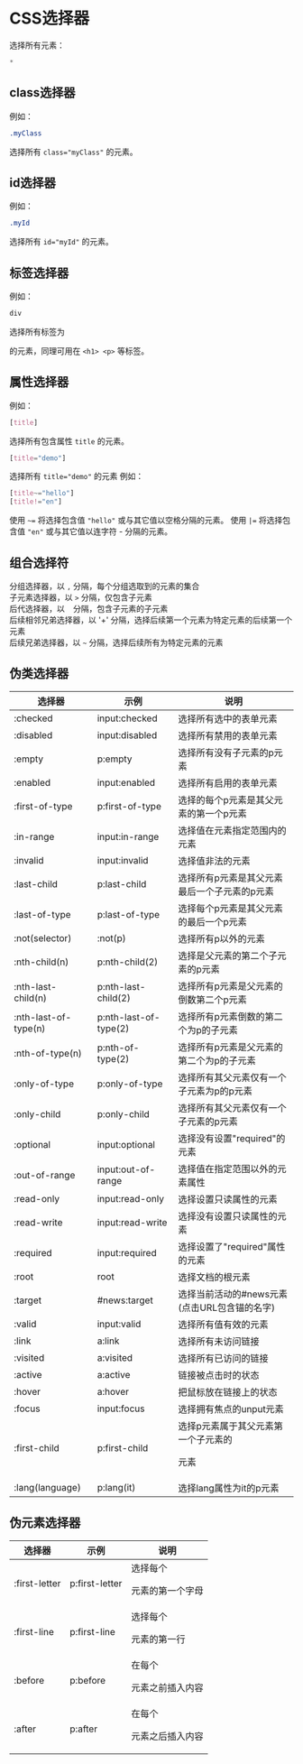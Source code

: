 # CSS选择器

选择所有元素：
```css
*
```

## class选择器
例如：
```css
.myClass
```
选择所有 `class="myClass"` 的元素。

## id选择器
例如：
```css
.myId
```
选择所有 `id="myId"` 的元素。

## 标签选择器
例如：
```css
div
```
选择所有标签为 <div> 的元素，同理可用在 `<h1> <p>` 等标签。
  
## 属性选择器
例如：
```css
[title]
```
选择所有包含属性 `title` 的元素。
```css
[title="demo"]
```
选择所有 `title="demo"` 的元素
例如：
```css
[title~="hello"]
[title!="en"]
```
使用 `~=` 将选择包含值 `"hello"` 或与其它值以空格分隔的元素。
使用 `|=` 将选择包含值 `"en"` 或与其它值以连字符 - 分隔的元素。

## 组合选择符
分组选择器，以 `,` 分隔，每个分组选取到的元素的集合  
子元素选择器，以 `>` 分隔，仅包含子元素  
后代选择器，以 ` ` 分隔，包含子元素的子元素  
后续相邻兄弟选择器，以 '+' 分隔，选择后续第一个元素为特定元素的后续第一个元素  
后续兄弟选择器，以 `~` 分隔，选择后续所有为特定元素的元素

## 伪类选择器
|选择器|示例|说明|
|-|-|-|
|:checked|input:checked|选择所有选中的表单元素|
|:disabled|input:disabled|选择所有禁用的表单元素|
|:empty|p:empty|选择所有没有子元素的p元素|
|:enabled|input:enabled|选择所有启用的表单元素|
|:first-of-type|p:first-of-type|选择的每个p元素是其父元素的第一个p元素|
|:in-range|input:in-range|选择值在元素指定范围内的元素|
|:invalid|input:invalid|选择值非法的元素|
|:last-child|p:last-child|选择所有p元素是其父元素最后一个子元素的p元素|
|:last-of-type|p:last-of-type|选择每个p元素是其父元素的最后一个p元素|
|:not(selector)|:not(p)|选择所有p以外的元素|
|:nth-child(n)|p:nth-child(2)|选择是父元素的第二个子元素的p元素|
|:nth-last-child(n)|p:nth-last-child(2)|选择所有p元素是父元素的倒数第二个p元素|
|:nth-last-of-type(n)|p:nth-last-of-type(2)|选择所有p元素倒数的第二个为p的子元素|
|:nth-of-type(n)|p:nth-of-type(2)|选择所有p元素是父元素的第二个为p的子元素|
|:only-of-type|p:only-of-type|选择所有其父元素仅有一个子元素为p的p元素|
|:only-child|p:only-child|选择所有其父元素仅有一个子元素的p元素|
|:optional|input:optional|选择没有设置"required"的元素|
|:out-of-range|input:out-of-range|选择值在指定范围以外的元素属性|
|:read-only|input:read-only|选择设置只读属性的元素|
|:read-write|input:read-write|选择没有设置只读属性的元素|
|:required|input:required|选择设置了"required"属性的元素|
|:root|root|选择文档的根元素|
|:target|#news:target|选择当前活动的#news元素(点击URL包含锚的名字)|
|:valid|input:valid|选择所有值有效的元素|
|:link|a:link|选择所有未访问链接|
|:visited|a:visited|选择所有已访问的链接|
|:active|a:active|链接被点击时的状态|
|:hover|a:hover|把鼠标放在链接上的状态|
|:focus|input:focus|选择拥有焦点的unput元素|
|:first-child|p:first-child|选择p元素属于其父元素第一个子元素的 <p> 元素|
|:lang(language)|p:lang(it)|选择lang属性为it的p元素|

## 伪元素选择器
|选择器|示例|说明|
|-|-|-|
|:first-letter|p:first-letter|选择每个<p> 元素的第一个字母|
|:first-line|p:first-line|选择每个<p> 元素的第一行|
|:before|p:before|在每个<p>元素之前插入内容|
|:after|p:after|在每个<p>元素之后插入内容|
